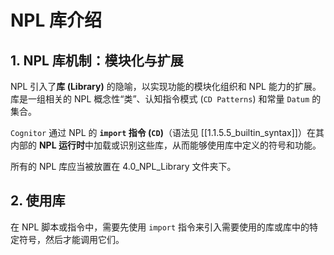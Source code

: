 # NPL 库介绍

## 1. NPL 库机制：模块化与扩展

NPL 引入了**库 (Library)** 的隐喻，以实现功能的模块化组织和 NPL 能力的扩展。库是一组相关的 NPL 概念性“类”、认知指令模式 (`CD Patterns`) 和常量 `Datum` 的集合。

`Cognitor` 通过 NPL 的 **`import` 指令 (`CD`)**（语法见 [[1.1.5.5_builtin_syntax]]）在其内部的 **NPL 运行时**中加载或识别这些库，从而能够使用库中定义的符号和功能。

所有的 NPL 库应当被放置在 4.0_NPL_Library 文件夹下。

## 2. 使用库

在 NPL 脚本或指令中，需要先使用 `import` 指令来引入需要使用的库或库中的特定符号，然后才能调用它们。